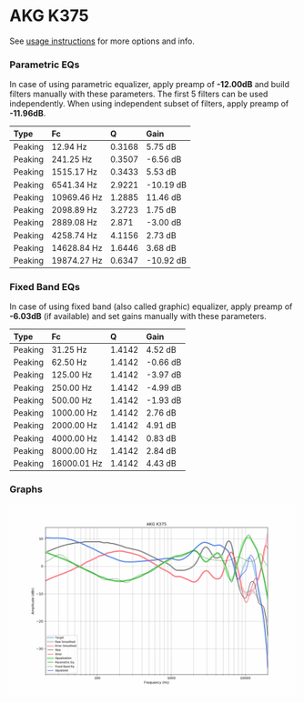 # AKG K375
See [usage instructions](https://github.com/jaakkopasanen/AutoEq#usage) for more options and info.

### Parametric EQs
In case of using parametric equalizer, apply preamp of **-12.00dB** and build filters manually
with these parameters. The first 5 filters can be used independently.
When using independent subset of filters, apply preamp of **-11.96dB**.

| Type    | Fc          |      Q | Gain      |
|:--------|:------------|:-------|:----------|
| Peaking | 12.94 Hz    | 0.3168 | 5.75 dB   |
| Peaking | 241.25 Hz   | 0.3507 | -6.56 dB  |
| Peaking | 1515.17 Hz  | 0.3433 | 5.53 dB   |
| Peaking | 6541.34 Hz  | 2.9221 | -10.19 dB |
| Peaking | 10969.46 Hz | 1.2885 | 11.46 dB  |
| Peaking | 2098.89 Hz  | 3.2723 | 1.75 dB   |
| Peaking | 2889.08 Hz  | 2.871  | -3.00 dB  |
| Peaking | 4258.74 Hz  | 4.1156 | 2.73 dB   |
| Peaking | 14628.84 Hz | 1.6446 | 3.68 dB   |
| Peaking | 19874.27 Hz | 0.6347 | -10.92 dB |

### Fixed Band EQs
In case of using fixed band (also called graphic) equalizer, apply preamp of **-6.03dB**
(if available) and set gains manually with these parameters.

| Type    | Fc          |      Q | Gain     |
|:--------|:------------|:-------|:---------|
| Peaking | 31.25 Hz    | 1.4142 | 4.52 dB  |
| Peaking | 62.50 Hz    | 1.4142 | -0.66 dB |
| Peaking | 125.00 Hz   | 1.4142 | -3.97 dB |
| Peaking | 250.00 Hz   | 1.4142 | -4.99 dB |
| Peaking | 500.00 Hz   | 1.4142 | -1.93 dB |
| Peaking | 1000.00 Hz  | 1.4142 | 2.76 dB  |
| Peaking | 2000.00 Hz  | 1.4142 | 4.91 dB  |
| Peaking | 4000.00 Hz  | 1.4142 | 0.83 dB  |
| Peaking | 8000.00 Hz  | 1.4142 | 2.84 dB  |
| Peaking | 16000.01 Hz | 1.4142 | 4.43 dB  |

### Graphs
![](./AKG%20K375.png)